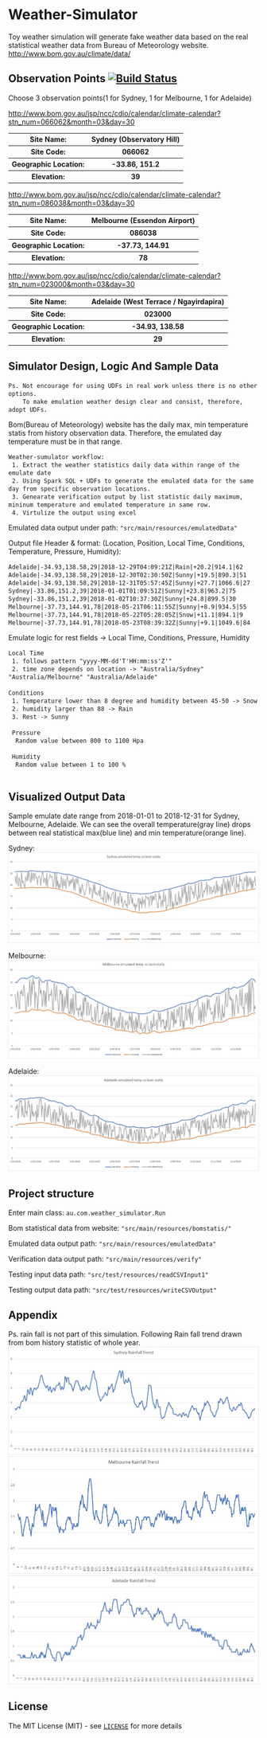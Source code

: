 # Weather-Simulator
Toy weather simulation will generate fake weather data based on the real statistical weather data from Bureau of Meteorology website.
http://www.bom.gov.au/climate/data/


## Observation Points  [![Build Status](https://travis-ci.org/wenkeyang/weather-simulator.svg?branch=master)](https://travis-ci.org/wenkeyang/weather-simulator)

Choose 3 observation points(1 for Sydney, 1 for Melbourne, 1 for Adelaide)

http://www.bom.gov.au/jsp/ncc/cdio/calendar/climate-calendar?stn_num=066062&month=03&day=30
 <table class="tg">
  <tr>
    <th class="tg-yw4l"><b>Site Name:</b></th>
    <th class="tg-yw4l">Sydney (Observatory Hill)</th>
  </tr>
  <tr>
    <th class="tg-yw4l"><b>Site Code:</b></th>
    <th class="tg-yw4l">066062</th>
  </tr>
  <tr>
    <th class="tg-yw4l"><b>Geographic Location:</b></th>
    <th class="tg-yw4l">-33.86, 151.2</th>
  </tr>
  <tr>
    <th class="tg-yw4l"><b>Elevation:</b></th>
    <th class="tg-yw4l">39</th>
  </tr>
</table>

http://www.bom.gov.au/jsp/ncc/cdio/calendar/climate-calendar?stn_num=086038&month=03&day=30
<table class="tg">
  <tr>
    <th class="tg-yw4l"><b>Site Name:</b></th>
    <th class="tg-yw4l">Melbourne (Essendon Airport)</th>
  </tr>
  <tr>
    <th class="tg-yw4l"><b>Site Code:</b></th>
    <th class="tg-yw4l">086038</th>
  </tr>
  <tr>
    <th class="tg-yw4l"><b>Geographic Location:</b></th>
    <th class="tg-yw4l">-37.73, 144.91</th>
  </tr>
  <tr>
    <th class="tg-yw4l"><b>Elevation:</b></th>
    <th class="tg-yw4l">78</th>
  </tr>
</table>

http://www.bom.gov.au/jsp/ncc/cdio/calendar/climate-calendar?stn_num=023000&month=03&day=30
<table class="tg">
  <tr>
    <th class="tg-yw4l"><b>Site Name:</b></th>
    <th class="tg-yw4l">Adelaide (West Terrace / Ngayirdapira)</th>
  </tr>
  <tr>
    <th class="tg-yw4l"><b>Site Code:</b></th>
    <th class="tg-yw4l">023000</th>
  </tr>
  <tr>
    <th class="tg-yw4l"><b>Geographic Location:</b></th>
    <th class="tg-yw4l">-34.93, 138.58</th>
  </tr>
  <tr>
    <th class="tg-yw4l"><b>Elevation:</b></th>
    <th class="tg-yw4l">29</th>
  </tr>
</table>


## Simulator Design, Logic And Sample Data

```
Ps. Not encourage for using UDFs in real work unless there is no other options.
    To make emulation weather design clear and consist, therefore, adopt UDFs. 
```
Bom(Bureau of Meteorology) website has the daily max, min temperature statis from history observation data.
Therefore, the emulated day temperature must be in that range.

```
Weather-sumulator workflow: 
 1. Extract the weather statistics daily data within range of the emulate date
 2. Using Spark SQL + UDFs to generate the emulated data for the same day from specific observation locations.
 3. Genearate verification output by list statistic daily maximum, mininum temperature and emulated temperature in same row.
 4. Virtulize the output using excel
```

Emulated data output under path: `"src/main/resources/emulatedData"`

Output file Header & format: (Location, Position, Local Time, Conditions, Temperature, Pressure, Humidity):
```
Adelaide|-34.93,138.58,29|2018-12-29T04:09:21Z|Rain|+20.2|914.1|62
Adelaide|-34.93,138.58,29|2018-12-30T02:30:50Z|Sunny|+19.5|890.3|51
Adelaide|-34.93,138.58,29|2018-12-31T05:57:45Z|Sunny|+27.7|1066.6|27
Sydney|-33.86,151.2,39|2018-01-01T01:09:51Z|Sunny|+23.8|963.2|75
Sydney|-33.86,151.2,39|2018-01-02T10:37:30Z|Sunny|+24.8|899.5|30
Melbourne|-37.73,144.91,78|2018-05-21T06:11:55Z|Sunny|+8.9|934.5|55
Melbourne|-37.73,144.91,78|2018-05-22T05:28:05Z|Snow|+11.1|894.1|9
Melbourne|-37.73,144.91,78|2018-05-23T08:39:32Z|Sunny|+9.1|1049.6|84
```

Emulate logic for rest fields -> Local Time, Conditions, Pressure, Humidity
```
Local Time 
 1. follows pattern "yyyy-MM-dd'T'HH:mm:ss'Z'" 
 2. time zone depends on location -> "Australia/Sydney" "Australia/Melbourne" "Australia/Adelaide"
 
Conditions
 1. Temperature lower than 8 degree and humidity between 45-50 -> Snow
 2. humidity larger than 88 -> Rain
 3. Rest -> Sunny
 
 Pressure
  Random value between 800 to 1100 Hpa
 
 Humidity
  Random value between 1 to 100 %
  
```


## Visualized Output Data

Sample emulate date range from 2018-01-01 to 2018-12-31 for Sydney, Melbourne, Adelaide.
We can see the overall temperature(gray line) drops between real statistical max(blue line) and min temperature(orange line).

Sydney: 
![picture](src/main/resources/images/sydneyverify.jpg)

Melbourne:
![picture](src/main/resources/images/melbourneverify.jpg)

Adelaide:
![picture](src/main/resources/images/adelaideverify.jpg)


## Project structure 

Enter main class: `au.com.weather_simulator.Run`

Bom statistical data from website: `"src/main/resources/bomstatis/"`

Emulated data output path: `"src/main/resources/emulatedData"`

Verification data output path: `"src/main/resources/verify"`

Testing input data path: `"src/test/resources/readCSVInput1"`

Testing output data path: `"src/test/resources/writeCSVOutput"`

## Appendix

Ps. rain fall is not part of this simulation. Following Rain fall trend drawn from bom history statistic of whole year.
![picture](src/main/resources/images/sydneyRainfallTrend.jpg)
![picture](src/main/resources/images/melbourneRainfallTrend.jpg)
![picture](src/main/resources/images/adelaideRainfallTrend.jpg)


## License

The MIT License (MIT) - see [`LICENSE`](https://github.com/wenkeyang/weather-simulator/blob/master/LICENSE) for more details

 
